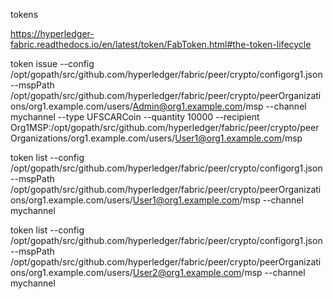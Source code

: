 tokens

https://hyperledger-fabric.readthedocs.io/en/latest/token/FabToken.html#the-token-lifecycle



token issue --config /opt/gopath/src/github.com/hyperledger/fabric/peer/crypto/configorg1.json --mspPath /opt/gopath/src/github.com/hyperledger/fabric/peer/crypto/peerOrganizations/org1.example.com/users/Admin@org1.example.com/msp --channel mychannel --type UFSCARCoin --quantity 10000 --recipient Org1MSP:/opt/gopath/src/github.com/hyperledger/fabric/peer/crypto/peerOrganizations/org1.example.com/users/User1@org1.example.com/msp



token list --config /opt/gopath/src/github.com/hyperledger/fabric/peer/crypto/configorg1.json --mspPath /opt/gopath/src/github.com/hyperledger/fabric/peer/crypto/peerOrganizations/org1.example.com/users/User1@org1.example.com/msp --channel mychannel

token list --config /opt/gopath/src/github.com/hyperledger/fabric/peer/crypto/configorg1.json --mspPath /opt/gopath/src/github.com/hyperledger/fabric/peer/crypto/peerOrganizations/org1.example.com/users/User2@org1.example.com/msp --channel mychannel

